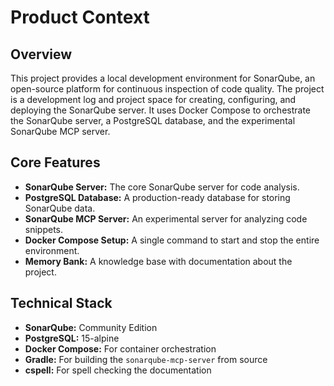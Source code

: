 # Product Context

## Overview

This project provides a local development environment for SonarQube, an open-source platform for continuous inspection of code quality. The project is a development log and project space for creating, configuring, and deploying the SonarQube server. It uses Docker Compose to orchestrate the SonarQube server, a PostgreSQL database, and the experimental SonarQube MCP server.

## Core Features

-   **SonarQube Server:** The core SonarQube server for code analysis.
-   **PostgreSQL Database:** A production-ready database for storing SonarQube data.
-   **SonarQube MCP Server:** An experimental server for analyzing code snippets.
-   **Docker Compose Setup:** A single command to start and stop the entire environment.
-   **Memory Bank:** A knowledge base with documentation about the project.

## Technical Stack

-   **SonarQube:** Community Edition
-   **PostgreSQL:** 15-alpine
-   **Docker Compose:** For container orchestration
-   **Gradle:** For building the `sonarqube-mcp-server` from source
-   **cspell:** For spell checking the documentation
